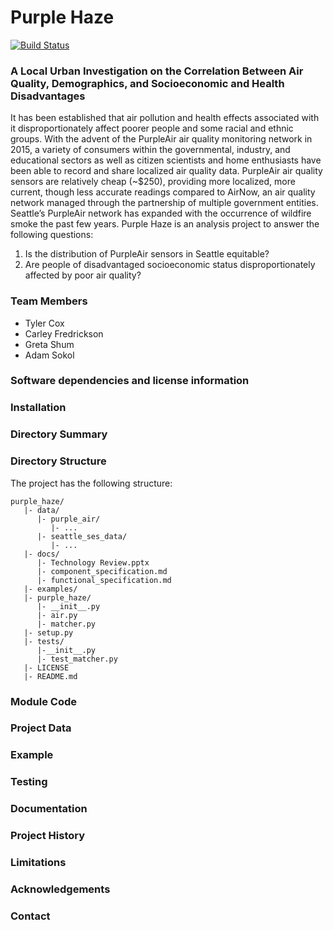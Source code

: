 # Purple Haze

[![Build Status](https://travis-ci.org/adambsokol/purple_haze.svg?branch=main)](https://travis-ci.org/adambsokol/purple_haze)

### A Local Urban Investigation on the Correlation Between Air Quality, Demographics, and Socioeconomic and Health Disadvantages

It has been established that air pollution and health effects associated with it disproportionately affect poorer people and some racial and ethnic groups. With the advent of the PurpleAir air quality monitoring network in 2015, a variety of consumers within the governmental, industry, and educational sectors as well as citizen scientists and home enthusiasts have been able to record and share localized air quality data. PurpleAir air quality sensors are relatively cheap (~$250), providing more localized, more current, though less accurate readings compared to AirNow, an air quality network managed through the partnership of multiple government entities. Seattle’s PurpleAir network has expanded with the occurrence of wildfire smoke the past few years. Purple Haze is an analysis project to answer the following questions: 

1. Is the distribution of PurpleAir sensors in Seattle equitable? 
2. Are people of disadvantaged socioeconomic status disproportionately affected by poor air quality?

### Team Members

* Tyler Cox
* Carley Fredrickson
* Greta Shum
* Adam Sokol

### Software dependencies and license information

### Installation

### Directory Summary

### Directory Structure

The project has the following structure:

```
purple_haze/
   |- data/
      |- purple_air/
         |- ...
      |- seattle_ses_data/
         |- ...
   |- docs/
      |- Technology Review.pptx
      |- component_specification.md
      |- functional_specification.md
   |- examples/
   |- purple_haze/
      |- __init__.py
      |- air.py
      |- matcher.py
   |- setup.py
   |- tests/
      |-__init__.py
      |- test_matcher.py
   |- LICENSE
   |- README.md
```

### Module Code

### Project Data

### Example

### Testing

### Documentation

### Project History

###  Limitations

### Acknowledgements

### Contact

